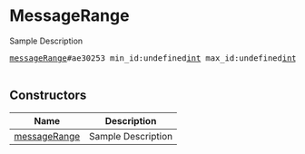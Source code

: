 # MessageRange

Sample Description

<pre>
<a href="../constructor/messageRange">messageRange</a>#ae30253 min_id:undefined<a href="../type/int.md">int</a> max_id:undefined<a href="../type/int.md">int</a> = undefined<a href="../type/MessageRange.md">MessageRange</a>;

</pre>

## Constructors

| Name | Description |
|------|-------------|
| [messageRange](../constructor/messageRange.md) | Sample Description |

